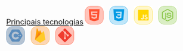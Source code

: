 <a href="#" style="font-size: 20px;">Principais tecnologias</a>
<a href="media/1.png"><img src="media/1.png" width="50" /></a>&nbsp;&nbsp;&nbsp;&nbsp;<a href="media/2.png"><img src="media/2.png" width="50" /></a>&nbsp;&nbsp;&nbsp;&nbsp;<a href="media/3.png"><img src="media/3.png" width="50" /></a>&nbsp;&nbsp;&nbsp;&nbsp;<a href="media/4.png"><img src="media/4.png" width="50" /></a>&nbsp;&nbsp;&nbsp;&nbsp;<a href="media/5.png"><img src="media/5.png" width="50" /></a>&nbsp;&nbsp;&nbsp;&nbsp;<a href="media/6.png"><img src="media/6.png" width="50" /></a>&nbsp;&nbsp;&nbsp;&nbsp;<a href="media/7.png"><img src="media/7.png" width="50" /></a>
